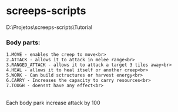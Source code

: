 # screeps-scripts
D:\Projetos\screeps-scripts\Tutorial

### Body parts:
    1.MOVE - enables the creep to move<br>
    2.ATTACK - allows it to attack in melee range<br>
    3.RANGED_ATTACK - allows it to attack a target 3 tiles away<br>
    4.HEAL - allows it to heal itself or another creep<br>
    5.WORK - Can build sctructures or harvest energy<br>
    6.CARRY - Increases the capacity to carry resources<br>
    7.TOUGH - doensnt have any effect<br>
<br>
Each body park increase attack by 100<br>